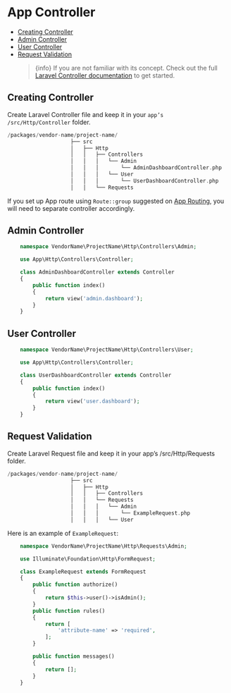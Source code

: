 # App Controller

-   [Creating Controller](#creating-controller)
-   [Admin Controller](#admin-controller)
-   [User Controller](#user-controller)
-   [Request Validation](#request-validation)
    > {info} If you are not familiar with its concept. Check out the full [Laravel Controller documentation](https://laravel.com/docs/master/controllers) to get started.

## Creating Controller

Create Laravel Controller file and keep it in your `app’s /src/Http/Controller` folder.

```php
/packages/vendor-name/project-name/
                    ├── src
                    │   ├── Http
                    │   │   ├── Controllers
                    │   │   │   └── Admin
                    │   │   │       └── AdminDashboardController.php
                    │   │   │   └── User
                    │   │   │       └── UserDashboardController.php
                    │   │   └── Requests

```

If you set up App route using `Route::group` suggested on [App Routing](app-routing.md), you will need to separate controller accordingly.

## Admin Controller

```php
    namespace VendorName\ProjectName\Http\Controllers\Admin;

    use App\Http\Controllers\Controller;

    class AdminDashboardController extends Controller
    {
        public function index()
        {
            return view('admin.dashboard');
        }
    }
```

## User Controller

```php
    namespace VendorName\ProjectName\Http\Controllers\User;

    use App\Http\Controllers\Controller;

    class UserDashboardController extends Controller
    {
        public function index()
        {
            return view('user.dashboard');
        }
    }
```

## Request Validation

Create Laravel Request file and keep it in your app’s /src/Http/Requests folder.

```php
/packages/vendor-name/project-name/
                    ├── src
                    │   ├── Http
                    │   │   ├── Controllers
                    │   │   └── Requests
                    │   │   │   └── Admin
                    │   │   │       └── ExampleRequest.php
                    │   │   │   └── User

```

Here is an example of `ExampleRequest`:

```php
    namespace VendorName\ProjectName\Http\Requests\Admin;

    use Illuminate\Foundation\Http\FormRequest;

    class ExampleRequest extends FormRequest
    {
        public function authorize()
        {
            return $this->user()->isAdmin();
        }
        public function rules()
        {
            return [
                'attribute-name' => 'required',
            ];
        }

        public function messages()
        {
            return [];
        }
    }
```
